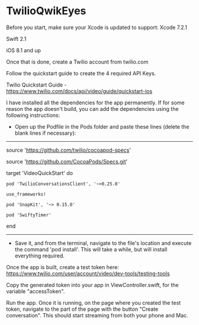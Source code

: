 # TwilioQwikEyes

Before you start, make sure your Xcode is updated to support:
Xcode 7.2.1

Swift 2.1

iOS 8.1 and up

Once that is done, create a Twilio account from twilio.com

Follow the quickstart guide to create the 4 required API Keys.

Twilio Quickstart Guide - https://www.twilio.com/docs/api/video/guide/quickstart-ios

I have installed all the dependencies for the app permanently. If for some reason the app doesn't build, you can add the dependencies using the following instructions:

- Open up the Podfile in the Pods folder and paste these lines (delete the blank lines if necessary):

___________________________________________________________________

source 'https://github.com/twilio/cocoapod-specs'

source 'https://github.com/CocoaPods/Specs.git'

target 'VideoQuickStart' do

    pod 'TwilioConversationsClient', '~>0.25.0'

    use_frameworks!

    pod 'SnapKit', '~> 0.15.0'

    pod 'SwiftyTimer'

end

___________________________________________________________________


- Save it, and from the terminal, navigate to the file's location and execute the command 'pod install'. This will take a while, but will install everything required.

Once the app is built, create a test token here: https://www.twilio.com/user/account/video/dev-tools/testing-tools

Copy the generated token into your app in ViewController.swift, for the variable "accessToken".

Run the app. Once it is running, on the page where you created the test token, navigate to the part of the page with the button "Create conversation". This should start streaming from both your phone and Mac.
